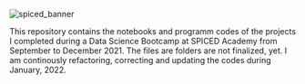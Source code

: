  ![spiced_banner](https://user-images.githubusercontent.com/89396215/148706672-089e1b21-75b3-43a9-b8e4-85428337f7b8.png)

This repository contains the notebooks and programm codes of the projects I completed during a Data Science Bootcamp at SPICED Academy from September to December 2021. The files are folders are not finalized, yet. I am continously refactoring, correcting and updating the codes during 
January, 2022.

